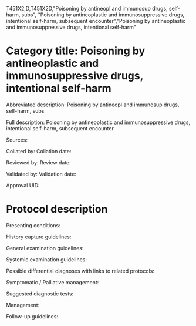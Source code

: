 T451X2,D,T451X2D,"Poisoning by antineopl and immunosup drugs, self-harm, subs", "Poisoning by antineoplastic and immunosuppressive drugs, intentional self-harm, subsequent encounter","Poisoning by antineoplastic and immunosuppressive drugs, intentional self-harm"
# Category title: Poisoning by antineoplastic and immunosuppressive drugs, intentional self-harm

Abbreviated description: Poisoning by antineopl and immunosup drugs, self-harm, subs

Full description: Poisoning by antineoplastic and immunosuppressive drugs, intentional self-harm, subsequent encounter

Sources:

Collated by:
Collation date:

Reviewed by:
Review date:

Validated by:
Validation date:

Approval UID:

# Protocol description

Presenting conditions:

History capture guidelines:

General examination guidelines:

Systemic examination guidelines:

Possible differential diagnoses with links to related protocols:

Symptomatic / Palliative management:

Suggested diagnostic tests:

Management:

Follow-up guidelines:

